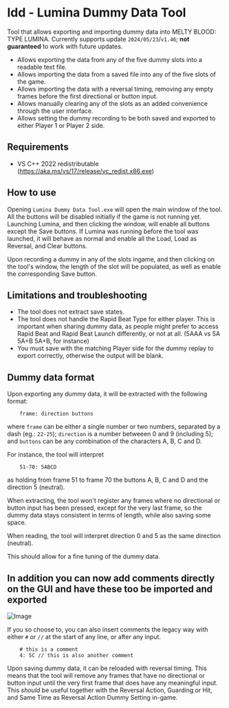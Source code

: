 # ldd - Lumina Dummy Data Tool

Tool that allows exporting and importing dummy data into MELTY BLOOD: TYPE LUMINA. Currently supports update `2024/05/23`/`v1.46`; **not guaranteed** to work with future updates.

* Allows exporting the data from any of the five dummy slots into a readable text file.
* Allows importing the data from a saved file into any of the five slots of the game.
* Allows importing the data with a reversal timing, removing any empty frames before the first directional or button input.
* Allows manually clearing any of the slots as an added convenience through the user interface.
* Allows setting the dummy recording to be both saved and exported to either Player 1 or Player 2 side.

## Requirements

* VS C++ 2022 redistributable (https://aka.ms/vs/17/release/vc_redist.x86.exe)

## How to use

Opening `Lumina Dummy Data Tool.exe` will open the main window of the tool. All the buttons will be disabled initially if the game is not running yet. Launching Lumina, and then clicking the window, will enable all buttons except the Save buttons.
If Lumina was running before the tool was launched, it will behave as normal and enable all the Load, Load as Reversal, and Clear buttons.

Upon recording a dummy in any of the slots ingame, and then clicking on the tool's window, the length of the slot will be populated, as well as enable the corresponding Save button. 

## Limitations and troubleshooting

* The tool does not extract save states.
* The tool does not handle the Rapid Beat Type for either player. This is important when sharing dummy data, as people might prefer to access Rapid Beat and Rapid Beat Launch differently, or not at all. (5AAA vs 5A 5A+B 5A+B, for instance)
* You must save with the matching Player side for the dummy replay to export correctly, otherwise the output will be blank. 

## Dummy data format

Upon exporting any dummy data, it will be extracted with the following format:

```
    frame: direction buttons
```

where `frame` can be either a single number or two numbers, separated by a dash (eg.: `22-25`);
`direction` is a number betweeen 0 and 9 (including 5); and `buttons` can be any combination of the characters A, B, C and D.

For instance, the tool will interpret

```
    51-70: 5ABCD
```

as holding from frame 51 to frame 70 the buttons A, B, C and D and the direction 5 (neutral).

When extracting, the tool won't register any frames where no directional or button input has been pressed, except for the very last frame, so the dummy data stays consistent in terms of length, while also saving some space.

When reading, the tool will interpret direction 0 and 5 as the same direction (neutral).

This should allow for a fine tuning of the dummy data.

## In addition you can now add comments directly on the GUI and have these too be imported and exported

![Image](https://github.com/user-attachments/assets/8539f683-2e57-478c-889e-ba88bd51af5d)

If you so choose to, you can also insert comments the legacy way with either `#` or `//` at the start of any line, or after any input.

```
    # this is a comment
    4: 5C // this is also another comment
```

Upon saving dummy data, it can be reloaded with reversal timing. This means that the tool will remove any frames that have no directional or button input until the very first frame that does have any meaningful input. This *should* be useful together with the Reversal Action, Guarding or Hit, and Same Time as Reversal Action Dummy Setting in-game.

